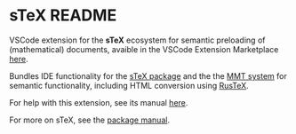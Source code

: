 # sTeX README

VSCode extension for the **sTeX** ecosystem for semantic preloading of (mathematical) documents, avaible in the
VSCode Extension Marketplace [here](https://marketplace.visualstudio.com/items?itemName=kwarc.stexide).

Bundles IDE functionality for the [sTeX package](https://github.com/slatex/sTeX) and the
the [MMT system](https://github.com/UniFormal/MMT) for semantic functionality, including
HTML conversion using [RusTeX](https://github.com/slatex/RusTeX).

For help with this extension, see its manual [here](https://github.com/slatex/sTeX/raw/main/doc/stex-ide.pdf).

For more on sTeX, see the [package manual](https://github.com/slatex/sTeX/raw/main/doc/stex-manual.pdf).
